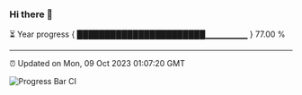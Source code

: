 ### Hi there 👋

⏳ Year progress { ███████████████████████▁▁▁▁▁▁▁ } 77.00 %

---

⏰ Updated on Mon, 09 Oct 2023 01:07:20 GMT

![Progress Bar CI](https://github.com/liununu/liununu/workflows/Progress%20Bar%20CI/badge.svg)
